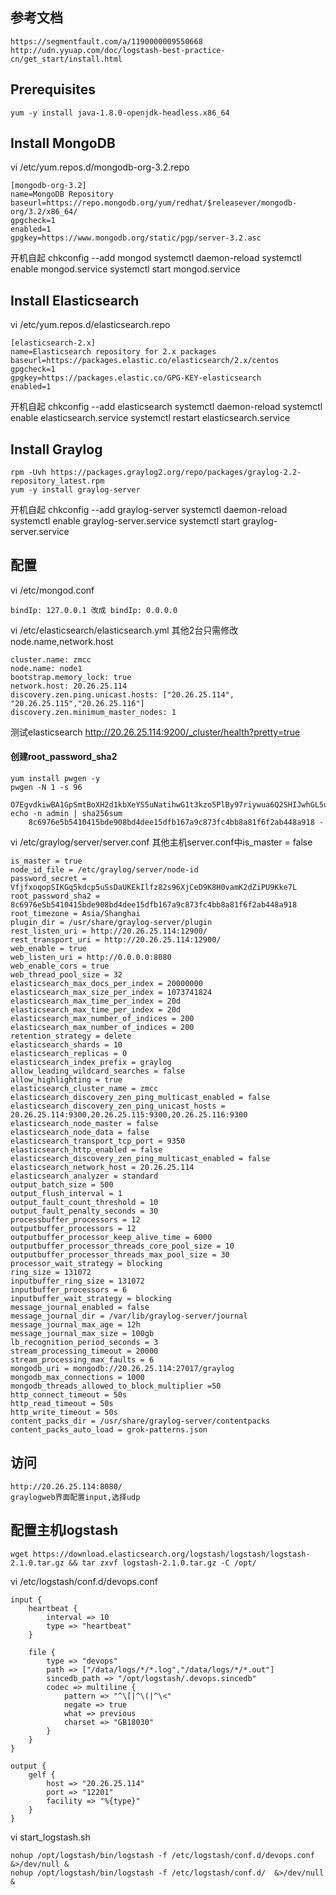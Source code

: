 ## 参考文档
    https://segmentfault.com/a/1190000009550668
    http://udn.yyuap.com/doc/logstash-best-practice-cn/get_start/install.html
## Prerequisites
    yum -y install java-1.8.0-openjdk-headless.x86_64
## Install MongoDB
vi /etc/yum.repos.d/mongodb-org-3.2.repo  

    [mongodb-org-3.2]
    name=MongoDB Repository
    baseurl=https://repo.mongodb.org/yum/redhat/$releasever/mongodb-org/3.2/x86_64/
    gpgcheck=1
    enabled=1
    gpgkey=https://www.mongodb.org/static/pgp/server-3.2.asc
开机自起
    chkconfig --add mongod
    systemctl daemon-reload
    systemctl enable mongod.service
    systemctl start mongod.service
## Install Elasticsearch
vi /etc/yum.repos.d/elasticsearch.repo  

    [elasticsearch-2.x]
    name=Elasticsearch repository for 2.x packages
    baseurl=https://packages.elastic.co/elasticsearch/2.x/centos
    gpgcheck=1
    gpgkey=https://packages.elastic.co/GPG-KEY-elasticsearch
    enabled=1

开机自起
    chkconfig --add elasticsearch
    systemctl daemon-reload
    systemctl enable elasticsearch.service
    systemctl restart elasticsearch.service
## Install Graylog
    rpm -Uvh https://packages.graylog2.org/repo/packages/graylog-2.2-repository_latest.rpm
    yum -y install graylog-server
开机自起
    chkconfig --add graylog-server
    systemctl daemon-reload
    systemctl enable graylog-server.service
    systemctl start graylog-server.service
## 配置
vi /etc/mongod.conf  

    bindIp: 127.0.0.1 改成 bindIp: 0.0.0.0
vi /etc/elasticsearch/elasticsearch.yml 其他2台只需修改node.name,network.host  

    cluster.name: zmcc
    node.name: node1
    bootstrap.memory_lock: true
    network.host: 20.26.25.114
    discovery.zen.ping.unicast.hosts: ["20.26.25.114", "20.26.25.115","20.26.25.116"]
    discovery.zen.minimum_master_nodes: 1
测试elasticsearch
    http://20.26.25.114:9200/_cluster/health?pretty=true
#### 创建root_password_sha2
    yum install pwgen -y
    pwgen -N 1 -s 96
        O7EgvdkiwBA1GpSmtBoXH2d1kbXeYS5uNatihwG1t3kzo5PlBy97riywua6Q2SHIJwhGL5uV7gK8ovLTx76izLKvftNJjWSh
    echo -n admin | sha256sum
        8c6976e5b5410415bde908bd4dee15dfb167a9c873fc4bb8a81f6f2ab448a918 -
vi /etc/graylog/server/server.conf 其他主机server.conf中is_master = false  

    is_master = true
    node_id_file = /etc/graylog/server/node-id
    password_secret = VfjfxoqopSIKGq5kdcp5uSsDaUKEkIlfz82s96XjCeD9K8H0vamK2dZiPU9Kke7L
    root_password_sha2 = 8c6976e5b5410415bde908bd4dee15dfb167a9c873fc4bb8a81f6f2ab448a918
    root_timezone = Asia/Shanghai 
    plugin_dir = /usr/share/graylog-server/plugin
    rest_listen_uri = http://20.26.25.114:12900/
    rest_transport_uri = http://20.26.25.114:12900/
    web_enable = true
    web_listen_uri = http://0.0.0.0:8080
    web_enable_cors = true
    web_thread_pool_size = 32
    elasticsearch_max_docs_per_index = 20000000
    elasticsearch_max_size_per_index = 1073741824
    elasticsearch_max_time_per_index = 20d
    elasticsearch_max_time_per_index = 20d
    elasticsearch_max_number_of_indices = 200
    elasticsearch_max_number_of_indices = 200
    retention_strategy = delete
    elasticsearch_shards = 10
    elasticsearch_replicas = 0
    elasticsearch_index_prefix = graylog
    allow_leading_wildcard_searches = false
    allow_highlighting = true
    elasticsearch_cluster_name = zmcc
    elasticsearch_discovery_zen_ping_multicast_enabled = false
    elasticsearch_discovery_zen_ping_unicast_hosts = 20.26.25.114:9300,20.26.25.115:9300,20.26.25.116:9300
    elasticsearch_node_master = false
    elasticsearch_node_data = false
    elasticsearch_transport_tcp_port = 9350
    elasticsearch_http_enabled = false
    elasticsearch_discovery_zen_ping_multicast_enabled = false
    elasticsearch_network_host = 20.26.25.114
    elasticsearch_analyzer = standard
    output_batch_size = 500
    output_flush_interval = 1
    output_fault_count_threshold = 10
    output_fault_penalty_seconds = 30
    processbuffer_processors = 12
    outputbuffer_processors = 12
    outputbuffer_processor_keep_alive_time = 6000
    outputbuffer_processor_threads_core_pool_size = 10
    outputbuffer_processor_threads_max_pool_size = 30
    processor_wait_strategy = blocking
    ring_size = 131072
    inputbuffer_ring_size = 131072
    inputbuffer_processors = 6
    inputbuffer_wait_strategy = blocking
    message_journal_enabled = false
    message_journal_dir = /var/lib/graylog-server/journal
    message_journal_max_age = 12h
    message_journal_max_size = 100gb
    lb_recognition_period_seconds = 3
    stream_processing_timeout = 20000
    stream_processing_max_faults = 6
    mongodb_uri = mongodb://20.26.25.114:27017/graylog
    mongodb_max_connections = 1000
    mongodb_threads_allowed_to_block_multiplier =50
    http_connect_timeout = 50s
    http_read_timeout = 50s
    http_write_timeout = 50s
    content_packs_dir = /usr/share/graylog-server/contentpacks
    content_packs_auto_load = grok-patterns.json

## 访问
    http://20.26.25.114:8080/
    graylogweb界面配置input,选择udp
## 配置主机logstash
    wget https://download.elasticsearch.org/logstash/logstash/logstash-2.1.0.tar.gz && tar zxvf logstash-2.1.0.tar.gz -C /opt/
vi /etc/logstash/conf.d/devops.conf  

    input {
        heartbeat {
            interval => 10
            type => "heartbeat"
        }

        file {
            type => "devops"
            path => ["/data/logs/*/*.log","/data/logs/*/*.out"]
            sincedb_path => "/opt/logstash/.devops.sincedb"
            codec => multiline {
                pattern => "^\[|^\(|^\<"
                negate => true
                what => previous
                charset => "GB18030"
            }
        }
    }

    output {
        gelf {
            host => "20.26.25.114"
            port => "12201"
            facility => "%{type}"
        }
    }
vi start_logstash.sh  

    nohup /opt/logstash/bin/logstash -f /etc/logstash/conf.d/devops.conf  &>/dev/null &
    nohup /opt/logstash/bin/logstash -f /etc/logstash/conf.d/  &>/dev/null &